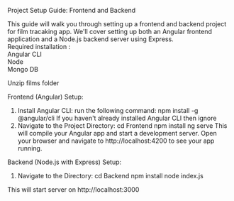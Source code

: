 Project Setup Guide: Frontend and Backend

This guide will walk you through setting up a frontend and backend project for film tracaking app. We'll cover setting up both an Angular frontend application and a Node.js backend server using Express.<br>
Required installation : <br>
Angular CLI <br>
Node <br>
Mongo DB <br>

Unzip films folder

Frontend (Angular) Setup:

1. Install Angular CLI: run the following command:
   npm install -g @angular/cli
   If you haven't already installed Angular CLI then ignore
2. Navigate to the Project Directory:
   cd Frontend
   npm install
   ng serve
   This will compile your Angular app and start a development server. Open your browser and navigate to http://localhost:4200 to see your app running.

Backend (Node.js with Express) Setup:

1. Navigate to the Directory:
   cd Backend
   npm install
   node index.js

This will start server on http://localhost:3000
